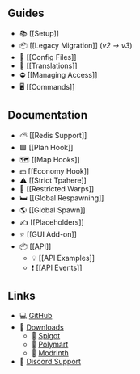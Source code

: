 ## Guides
* 📚 [[Setup]]
* 📦 [[Legacy Migration]] (*v2 → v3*)
* 📄 [[Config Files]]
* 📝 [[Translations]]
* ⛔ [[Managing Access]]
* 🖥️ [[Commands]]

## Documentation
* ⛅ [[Redis Support]]
* 🟩 [[Plan Hook]]
* 🗺️ [[Map Hooks]]
* 💵 [[Economy Hook]]
* ⚠️ [[Strict Tpahere]]
* 🚫 [[Restricted Warps]]
* 🛏️ [[Global Respawning]]
* 🌎 [[Global Spawn]]
* ✍️ [[Placeholders]]
* ⭐ [[GUI Add-on]]
* 📦 [[API]]
  * 💡 [[API Examples]]
  * ❗ [[API Events]]

## Links
* 💻 [GitHub](https://github.com/WiIIiam278/HuskHomes2)
* 📂 [Downloads](https://www.spigotmc.org/resources/huskhomes.83767/)
  * 🚰 [Spigot](https://www.spigotmc.org/resources/huskhomes.83767/)
  * 🛒 [Polymart](https://polymart.org/resource/huskhomes.284/)
  * 🔧 [Modrinth](https://modrinth.com/plugin/huskhomes)
* 💬 [Discord Support](https://discord.gg/tVYhJfyDWG)